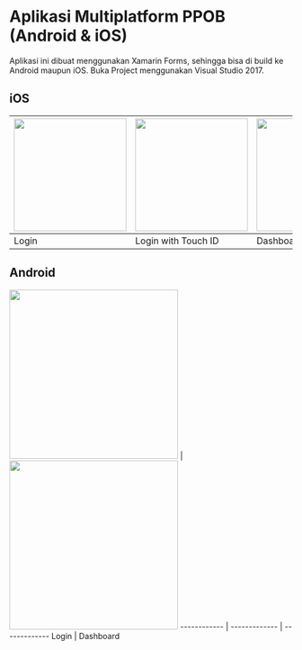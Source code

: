 # Aplikasi Multiplatform PPOB (Android & iOS)

Aplikasi ini dibuat menggunakan Xamarin Forms, sehingga bisa di build ke Android maupun iOS.
Buka Project menggunakan Visual Studio 2017.


## iOS
<img src="https://github.com/agusibrahim/Aplikasi-PPOB-Xamarin/blob/master/media/IMG_0477.PNG" width="200"> | <img src="https://github.com/agusibrahim/Aplikasi-PPOB-Xamarin/blob/master/media/IMG_0478.PNG" width="200"> | <img src="https://github.com/agusibrahim/Aplikasi-PPOB-Xamarin/blob/master/media/IMG_0479.PNG" width="200">
------------ | ------------- | -------------
Login | Login with Touch ID | Dashboard

## Android
<img src="https://github.com/agusibrahim/Aplikasi-PPOB-Xamarin/blob/master/media/Screenshot_1523449722.png" width="300"> | <img src="https://github.com/agusibrahim/Aplikasi-PPOB-Xamarin/blob/master/media/Screenshot_1523449785.png" width="300">
------------ | ------------- | -------------
Login | Dashboard

